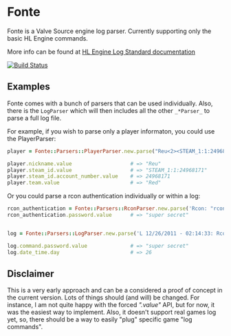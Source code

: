 # Fonte
Fonte is a Valve Source engine log parser. Currently supporting only the basic HL Engine commands.

More info can be found at [HL Engine Log Standard documentation](https://developer.valvesoftware.com/wiki/HL_Log_Standard)

[![Build Status](https://secure.travis-ci.org/reu/fonte.png)](http://travis-ci.org/reu/fonte)

## Examples

Fonte comes with a bunch of parsers that can be used individually. Also, there is the `LogParser` which will then includes all the other `_*Parser_` to parse a full log file.

For example, if you wish to parse only a player informaton, you could use the PlayerParser:

```ruby
player = Fonte::Parsers::PlayerParser.new.parse("Reu<2><STEAM_1:1:24968171><Red>")

player.nickname.value                   # => "Reu"
player.steam_id.value                   # => "STEAM_1:1:24968171"
player.steam_id.account_number.value    # => 24968171
player.team.value                       # => "Red"
```

Or you could parse a rcon authentication individually or within a log:

```ruby
rcon_authentication = Fonte::Parsers::RconParser.new.parse('Rcon: "rcon challenge "super secret" command" from "192.168.10.1:17015"')
rcon_authentication.password.value      # => "super secret"


log = Fonte::Parsers::LogParser.new.parse('L 12/26/2011 - 02:14:33: Rcon: "rcon challenge "super secret" command" from "192.168.10.1:17015"')

log.command.password.value              # => "super secret"
log.date_time.day                       # => 26
```

## Disclaimer

This is a very early approach and can be a considered a proof of concept in the current version. Lots of things should (and will) be changed. For instance, I am not quite happy with the forced _".value"_ API, but for now, it was the easiest way to implement. Also, it doesn't support real games log yet, so, there should be a way to easily "plug" specific game "log commands".
